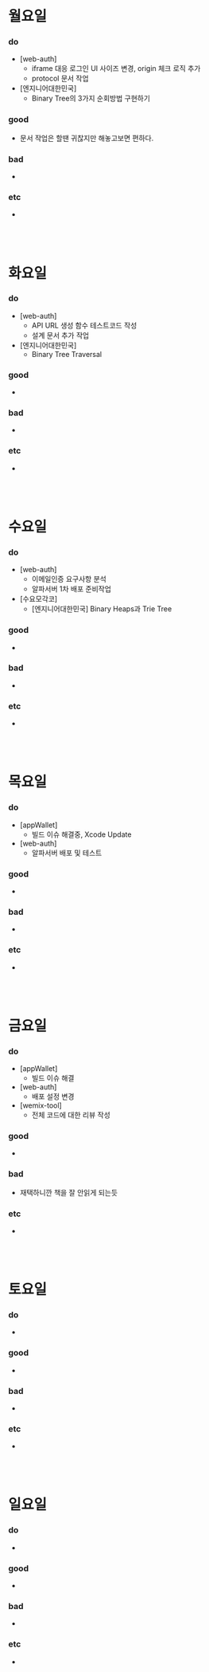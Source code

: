 # 월요일 
### do
- [web-auth]
  - iframe 대응 로그인 UI 사이즈 변경, origin 체크 로직 추가
  - protocol 문서 작업
- [엔지니어대한민국] 
  - Binary Tree의 3가지 순회방법 구현하기

### good
- 문서 작업은 할땐 귀찮지만 해놓고보면 편하다.

### bad
- 

### etc
- 

<br /><br />

# 화요일
### do
- [web-auth]
  - API URL 생성 함수 테스트코드 작성
  - 설계 문서 추가 작업
- [엔지니어대한민국] 
  - Binary Tree Traversal

### good
-

### bad
-

### etc
-

<br /><br />

# 수요일
### do
- [web-auth]
  - 이메일인증 요구사항 분석
  - 알파서버 1차 배포 준비작업
- [수요모각코]  
  - [엔지니어대한민국] Binary Heaps과 Trie Tree

### good
- 

### bad
-

### etc
-

<br /><br />

# 목요일 
### do
- [appWallet]
  - 빌드 이슈 해결중, Xcode Update
- [web-auth]
  - 알파서버 배포 및 테스트

### good
-

### bad
-

### etc
- 

<br /><br />

# 금요일
### do
- [appWallet]
  - 빌드 이슈 해결
- [web-auth]
  - 배포 설정 변경
- [wemix-tool]
  - 전체 코드에 대한 리뷰 작성

### good
-

### bad
- 재택하니깐 책을 잘 안읽게 되는듯

### etc
- 

<br /><br />

# 토요일 
### do
-

### good
-
 
### bad
-

### etc
-

<br /><br />

# 일요일
### do
-

### good
-

### bad
- 

### etc
-

<br /><br />
